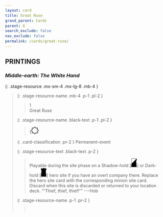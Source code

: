 ```yaml
---
layout: card
title: Great Ruse
grand_parent: Cards
parent: G
search_exclude: false
nav_exclude: false
permalink: /cards/great-ruse/
---
```


## PRINTINGS


### _Middle-earth: The White Hand_

{: .stage-resource .mx-sm-4 .mx-lg-8 .mb-4 }
> {: .stage-resource-name .mb-4 .p-1 .pl-2 }
> > <div class="card-mp">1</div>
> > <div class="card-name">Great Ruse</div>
>
> {: .stage-resource-name .black-text .p-1 .pl-2 }
> > 1![](/assets/images/stage-point.svg)
>
> {: .card-classification .pr-2 }
> Permanent-event
>
> {: .stage-resource-text .black-text .p-2 }
> > Playable during the site phase on a Shadow-hold \[![](/assets/images/shadow-hold.svg)] or Dark-hold \[![](/assets/images/dark-hold.svg)] hero site if you have an overt company there. Replace the hero site card with the corresponding minion site card. Discard when this site is discarded or returned to your location deck.   "'Thief, thief, thief!'" ---Hob  
> 
> {: .stage-resource-name .p-1 .pr-2 }
> > <div class="card-shield"></div>
> > <div class="card-corruption">&nbsp;</div>
